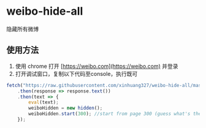 # weibo-hide-all

隐藏所有微博

## 使用方法

1. 使用 chrome 打开 [https://weibo.com](https://weibo.com) 并登录
2. 打开调试窗口，复制以下代码至console，执行既可

```js
fetch("https://raw.githubusercontent.com/xinhuang327/weibo-hide-all/master/weibo-hide-all-reverse.js ")
    .then(response => response.text())
    .then(text => {
        eval(text);
        weiboHidden = new hidden();
        weiboHidden.start(300); //start from page 300 (guess what's the oldest page?)
    });
```
